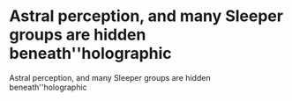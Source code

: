# Astral perception, and many Sleeper groups are hidden beneath''holographic

Astral perception, and many Sleeper groups are hidden beneath''holographic